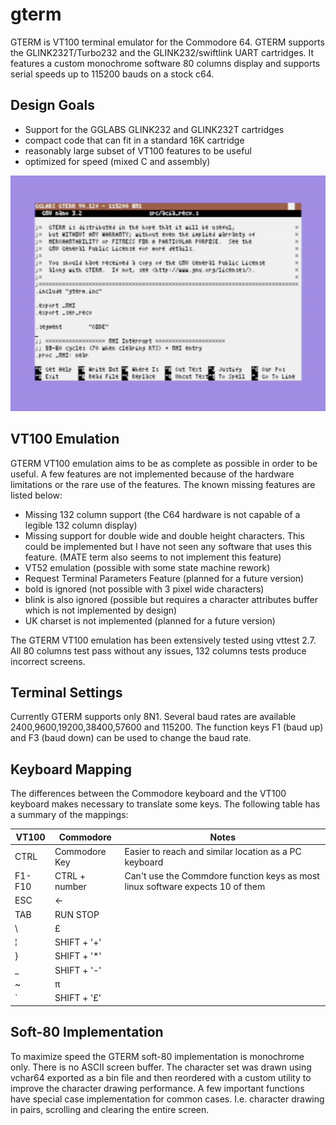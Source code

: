 # gterm
GTERM is VT100 terminal emulator for the Commodore 64. GTERM supports the GLINK232T/Turbo232 and the GLINK232/swiftlink UART cartridges. It features a custom monochrome software 80 columns display and supports serial speeds up to 115200 bauds on a stock c64.

## Design Goals

* Support for the GGLABS GLINK232 and GLINK232T cartridges
* compact code that can fit in a standard 16K cartridge
* reasonably large subset of VT100 features to be useful
* optimized for speed (mixed C and assembly) 

<img alt="GTERM Screenshot" src="screenshots/GTERM-115200.png" width="700">

## VT100 Emulation

GTERM VT100 emulation aims to be as complete as possible in order to be useful. A few features are not implemented because of the hardware limitations or the rare use of the features. The known missing features are listed below:

* Missing 132 column support (the C64 hardware is not capable of a legible 132 column display)
* Missing support for double wide and double height characters. This could be implemented but I have not seen any software that uses this feature. (MATE term also seems to not implement this feature)
* VT52 emulation (possible with some state machine rework)
* Request Terminal Parameters Feature (planned for a future version)
* bold is ignored (not possible with 3 pixel wide characters)
* blink is also ignored (possible but requires a character attributes buffer which is not implemented by design)
* UK charset is not implemented (planned for a future version) 

The GTERM VT100 emulation has been extensively tested using vttest 2.7.
All 80 columns test pass without any issues, 132 columns tests produce incorrect screens.

## Terminal Settings

Currently GTERM supports only 8N1. Several baud rates are available 2400,9600,19200,38400,57600 and 115200.
The function keys F1 (baud up) and F3 (baud down) can be used to change the baud rate.

## Keyboard Mapping

The differences between the Commodore keyboard and the VT100 keyboard makes necessary to translate some keys. The following table has a summary of the mappings:

| VT100  | Commodore | Notes |
| --- | --- | --- |
| CTRL 	| Commodore Key |	Easier to reach and similar location as a PC keyboard |
| F1-F10 | CTRL + number |	Can't use the Commdore function keys as most linux software expects 10 of them
| ESC    | ← |   |
| TAB    | RUN STOP | |
| \\     | £        | |
| ¦      | SHIFT + '+'  | |
| }      | SHIFT + '*'  | |	 
| _      | SHIFT + '-' 	| |
| ~      | π 	| | 
| \`     | SHIFT + '£' | | 	 

## Soft-80 Implementation

To maximize speed the GTERM soft-80 implementation is monochrome only. There is no ASCII screen buffer. The character set was drawn using vchar64 exported as a bin file and then reordered with a custom utility to improve the character drawing performance.
A few important functions have special case implementation for common cases. I.e. character drawing in pairs, scrolling and clearing the entire screen.


